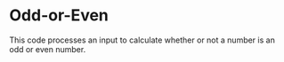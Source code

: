 # Odd-or-Even
This code processes an input to calculate whether or not a number is an odd or even number. 

